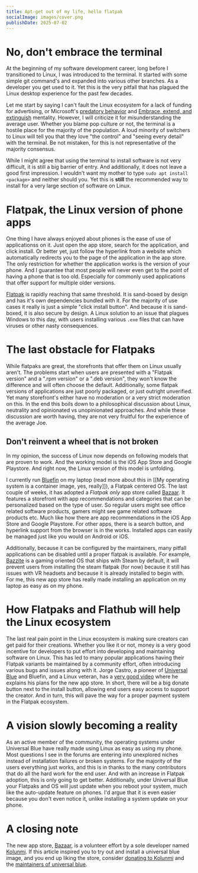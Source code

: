 ```yaml
---
title: Apt-get out of my life, hello flatpak
socialImage: images/cover.png
publishDate: 2025-07-02
---
```

# No, don't embrace the terminal
At the beginning of my software development career, long before I transitioned to Linux, I was introduced to the terminal. It started with some simple git command's and expanded into various other branches. As a developer you get used to it. Yet this is the very pitfall that has plagued the Linux desktop experience for the past few decades. 

Let me start by saying I can't fault the Linux ecosystem for a lack of funding for advertising, or Microsoft's [predatory behavior](https://www.justice.gov/atr/us-v-microsoft-proposed-findings-fact-0) and [Embrace, extend, and extinguish](https://en.wikipedia.org/wiki/Embrace,_extend,_and_extinguish) mentality. However, I will criticize it for misunderstanding the average user. Whether you blame pop culture or not, the terminal is a hostile place for the majority of the population. 
A loud minority of switchers to Linux will tell you that they love "the control" and "seeing every detail" with the terminal. Be not mistaken, for this is not representative of the majority consensus.

While I might agree that using the terminal to install software is not very difficult, it is still a big barrier of entry. And additionally, it does not leave a good first impression. I wouldn't want my mother to type `sudo apt install <package>` and neither should you. Yet this is **still** the recommended way to install for a very large section of software on Linux.

# Flatpak, the Linux version of phone apps
One thing I have always enjoyed about phones is the ease of use of applicationss on it. Just open the app store, search for the application, and click install. Or better yet, just follow the hyperlink from a website which automatically redirects you to the page of the application in the app store. The only restriction for whether the application works is the version of your phone. And I guarantee that most people will never even get to the point of having a phone that is too old. Especially for commonly used applications that offer support for multiple older versions.

[Flatpak](https://flatpak.org/) is rapidly reaching that same threshold. It is sand-boxed by design and has it's own dependencies bundled with it. For the majority of use cases it really is just a simple "click install button". And because it is sand-boxed, it is also secure by design. A Linux solution to an issue that plagues Windows to this day, with users installing various `.exe` files that can have viruses or other nasty consequences.

# The last obstacle for Flatpaks
While flatpaks are great, the storefronts that offer them on Linux usually aren't. 
The problems start when users are presented with a "Flatpak version" and a ".rpm version" or a ".deb version", they won't know the difference and will often choose the default. 
Additionally, some flatpak versions of applications are just poorly packaged, or just outright unverified. Yet many storefront's either have no moderation or a very strict moderation on this. In the end this boils down to a philosophical discussion about Linux, neutrality and opinionated vs unopinionated approaches. And while these discussion are worth having, they are not very fruitful for the experience of the average Joe.

## Don't reinvent a wheel that is not broken
In my opinion, the success of Linux now depends on following models that are proven to work. And the working model is the iOS App Store and Google Playstore. And right now, the Linux version of this model is unfolding. 

I currently run [Bluefin](https://projectbluefin.io/) on my laptop (read more about this in [[My operating system is a container image, yes, really]]), a Flatpak centered OS. The last couple of weeks, it has adopted a *Flatpak only* app store called [Bazaar](https://github.com/kolunmi/bazaar). It features a storefront with app recommendations and categories that can be personalized based on the type of user. So regular users might see office related software products, gamers might see game related software products etc. Much like how there are app recommendations in the iOS App Store and Google Playstore. For other apps, there is a search button, and hyperlink support from the browser is in the works. Installed apps can easily be managed just like you would on Android or iOS.

Additionally, because it can be configured by the maintainers, many pitfall applications can be disabled until a proper flatpak is available. For example, [Bazzite](https://bazzite.gg/) is a gaming oriented OS that ships with Steam by default, it will prevent users from installing the steam flatpak (for now) because it still has issues with VR headsets and because it is already installed to begin with. 
For me, this new app store has really made installing an application on my laptop as easy as on my phone.

# How Flatpaks and Flathub will help the Linux ecosystem
The last real pain point in the Linux ecosystem is making sure creators can get paid for their creations. Whether you like it or not, money is a very good incentive for developers to put effort into developing and maintaining software on Linux. This has led to many popular applications having their Flatpak variants be maintained by a community effort, often introducing various bugs and issues along with it. Jorge Castro, a pioneer of [Universal Blue](https://universal-blue.org/) and Bluefin, and a Linux veteran, has a [very good video](https://www.youtube.com/watch?v=W7KHqVrh25Q) where he explains his plans for the new app store. In short, there will be a big donate button next to the install button, allowing end users easy access to support the creator. And in turn, this will pave the way for a proper payment system in the Flatpak ecosystem.

# A vision slowly becoming a reality
As an active member of the community, the operating systems under Universal Blue have really made using Linux as easy as using my phone. Most questions I see in the forums are entering into unexplored niches instead of installation failures or broken systems. For the majority of the users everything just works, and this is in thanks to the many contributors that do all the hard work for the end user. And with an increase in Flatpak adoption, this is only going to get better. 
Additionally, under Universal Blue your Flatpaks and OS will just update when you reboot your system, much like the auto-update feature on phones. I'd argue that it is even easier because you don't even notice it, unlike installing a system update on your phone. 

# A closing note
The new app store, [Bazaar](https://github.com/kolunmi/bazaar), is a volunteer effort by a sole developer named [Kolunmi](https://github.com/kolunmi). If this article inspired you to try out and install a universal blue image, and you end up liking the store, consider [donating to Kolunmi](https://ko-fi.com/kolunmi) and the [maintainers of universal blue](https://github.com/ublue-os).